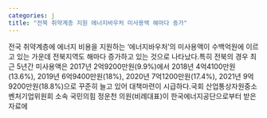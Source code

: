 ```yaml
---
categories: j
title: "전북 취약계층 지원 에너지바우처 미사용액 해마다 증가"
---
```

전국 취약계층에 에너지 비용을 지원하는 ‘에너지바우처’의 미사용액이 수백억원에 이르고 있는 가운데 전북지역도 해마다 증가하고 있는 것으로 나타났다.특히 전북의 경우 최근 5년간 미사용액은 2017년 2억9200만원(9.9%)에서 2018년 4억4100만원(13.6%), 2019년 6억9400만원(18%), 2020년 7억1200만원(17.4%), 2021년 9억9200만원(18.8%)으로 꾸준히 늘고 있어 대책마련이 시급하다.국회 산업통상자원중소벤처기업위원회 소속 국민의힘 정운천 의원(비례대표)이 한국에너지공단으로부터 받은 자료에
